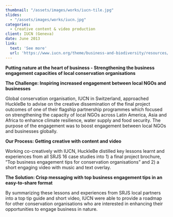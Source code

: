 ```yaml
---
thumbnail: "/assets/images/works/iucn-tile.jpg"
slides:
  - "/assets/images/works/iucn.jpg"
categories:
  - Creative content & video production
client: IUCN (Geneva)
date: June 2013
link:
  text: 'See more'
  url: 'https://www.iucn.org/theme/business-and-biodiversity/resources/biobiz-exchange-resource-guide/top-tips-csos-engaging-business-nature'
---
```


<b>Putting nature at the heart of business - Strengthening the business engagement capacities of local conservation organisations</b>

<p><b>The Challenge: Inspiring increased engagement between local NGOs and businesses</b></p>
Global conservation organisation, IUCN in Switzerland, approached HuckleBe to advise on the creative dissemination of the final project outcomes of one of their flagship partnership programmes which focused on strengthening the capacity of local NGOs across Latin America, Asia and Africa to enhance climate resilience, water supply and food security. The purpose of the engagement was to boost engagement between local NGOs and businesses globally.

<p><b>Our Process: Getting creative with content and video</b></p>
Working co-creatively with IUCN, HuckleBe distilled key lessons learnt and experiences from all SRJS 16 case studies into 1) a final project brochure, “Top business engagement tips for conservation organisations” and 2) a short engaging video with music and text overlay.

<p><b>The Solution: Crisp messaging with top business engagement tips in an easy-to-share format</b></p>
By summarizing these lessons and experiences from SRJS local partners into a top tip guide and short video, IUCN were able to provide a roadmap for other conservation organisations who are interested in enhancing their opportunities to engage business in nature. 
